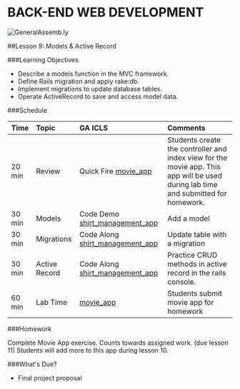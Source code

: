 BACK-END WEB DEVELOPMENT
============================

![GeneralAssemb.ly](https://github.com/generalassembly/ga-ruby-on-rails-for-devs/raw/master/images/ga.png "GeneralAssemb.ly")


##Lesson 9: Models & Active Record

###Learning Objectives


- Describe a models function in the MVC framework. 
- Define Rails migration and apply rake:db.
- Implement migrations to update database tables.
- Operate ActiveRecord to save and access model data.



###Schedule


| Time        | Topic| GA ICLS| Comments |
| ------------- |:-------------|:-------------------|:-------------------|
| 20 min | Review | Quick Fire [movie_app](instr_exercise_notes.md) | Students create the controller and index view for the movie app. This app will be used during lab time and submitted for homework.|
| 30 min | Models | Code Demo [shirt_management_app](instr_code_demo_notes.md) | Add a model |
| 30 min | Migrations | Code Along [shirt_management_app](instr_code_demo_notes.md) | Update table with a migration|
| 30 min | Active Record | Code Along [shirt_management_app](instr_code_demo_notes.md) | Practice CRUD methods in active record in the rails console. |
| 60 min | Lab Time | [movie_app](instr_exercise_notes.md) | Students submit movie app for homework|



###Homework

Complete Movie App exercise. Counts towards assigned work. (due lesson 11) Students will add more to this app during lesson 10.


###What's Due?


*	Final project proposal
